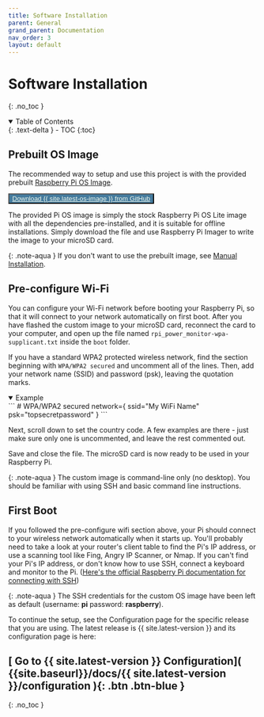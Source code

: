 ```yaml
---
title: Software Installation
parent: General
grand_parent: Documentation
nav_order: 3
layout: default
---
```



# Software Installation
{: .no_toc }

<details open markdown="block">
<summary>Table of Contents</summary>
{: .text-delta }
- TOC
{:toc}
</details>

## Prebuilt OS Image
The recommended way to setup and use this project is with the provided prebuilt [Raspberry Pi OS Image](https://github.com/David00/rpi-power-monitor/releases). 

<p class='text-center' id='os-download-btn'>
<button type='button' name='button' class='btn' style='background-color:#457B9D;'>
    <a class='h2' style='color:#F1FAEE;' href="https://github.com/David00/rpi-power-monitor/releases/download/{{site.latest-os-image}}/Raspberry-Pi-OS-Lite_rpi_power_monitor-{{site.latest-os-image}}+release.zip">Download {{ site.latest-os-image }} from GitHub</a>
</button>
</p>

The provided Pi OS image is simply the stock Raspberry Pi OS Lite image with all the dependencies pre-installed, and it is suitable for offline installations. Simply download the file and use Raspberry Pi Imager to write the image to your microSD card.

{: .note-aqua }
If you don't want to use the prebuilt image, see [Manual Installation]({{site.baseurl}}/docs/{{site.latest-version}}/manual-installation).

## Pre-configure Wi-Fi 

You can configure your Wi-Fi network before booting your Raspberry Pi, so that it will connect to your network automatically on first boot. After you have flashed the custom image to your microSD card, reconnect the card to your computer, and open up the file named `rpi_power_monitor-wpa-supplicant.txt` inside the `boot` folder.

If you have a standard WPA2 protected wireless network, find the section beginning with `WPA/WPA2 secured` and uncomment all of the lines. Then, add your network name (SSID) and password (psk), leaving the quotation marks.

<details open markdown="block">
<summary>Example</summary>
```
# WPA/WPA2 secured
network={
  ssid="My WiFi Name"
  psk="topsecretpassword"
}
```
</details>

Next, scroll down to set the country code.  A few examples are there - just make sure only one is uncommented, and leave the rest commented out.

Save and close the file.  The microSD card is now ready to be used in your Raspberry Pi.


{: .note-aqua }
The custom image is command-line only (no desktop). You should be familiar with using SSH and basic command line instructions.


## First Boot

If you followed the pre-configure wifi section above, your Pi should connect to your wireless network automatically when it starts up. You'll probably need to take a look at your router's client table to find the Pi's IP address, or use a scanning tool like Fing, Angry IP Scanner, or Nmap. If you can't find your Pi's IP address, or don't know how to use SSH, connect a keyboard and monitor to the Pi.  ([Here's the official Raspberry Pi documentation for connecting with SSH](https://www.raspberrypi.com/documentation/computers/remote-access.html))

{: .note-aqua }
The SSH credentials for the custom OS image have been left as default (username: **pi** password: **raspberry**). 


To continue the setup, see the Configuration page for the specific release that you are using. The latest release is {{ site.latest-version }} and its configuration page is here:

## [ Go to {{ site.latest-version }} Configuration]( {{site.baseurl}}/docs/{{ site.latest-version }}/configuration ){: .btn .btn-blue }
{: .no_toc }